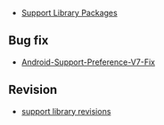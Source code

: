 - [Support Library Packages](https://developer.android.com/topic/libraries/support-library/packages.html)

Bug fix
---
- [Android-Support-Preference-V7-Fix](https://github.com/Gericop/Android-Support-Preference-V7-Fix)

Revision
---
- [support library revisions](https://developer.android.com/topic/libraries/support-library/revisions.html)
